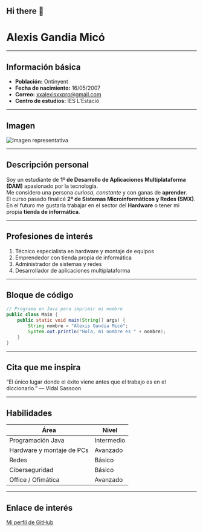 ## Hi there 👋
# Alexis Gandia Micó

---

## Información básica
- **Población:** Ontinyent  
- **Fecha de nacimiento:** 16/05/2007
- **Correo:** xxalexisxxpro@gmail.com  
- **Centro de estudios:** IES L'Estació  

---

## Imagen
![Imagen representativa](https://avatars.githubusercontent.com/u/233294042?v=4)


---

## Descripción personal
Soy un estudiante de **1º de Desarrollo de Aplicaciones Multiplataforma (DAM)** apasionado por la tecnología.  
Me considero una persona *curiosa*, *constante* y con ganas de **aprender**.  
El curso pasado finalicé **2º de Sistemas Microinformáticos y Redes (SMX)**.  
En el futuro me gustaría trabajar en el sector del **Hardware** o tener mi propia **tienda de informática**.    

---

## Profesiones de interés
1. Técnico especialista en hardware y montaje de equipos  
2. Emprendedor con tienda propia de informática  
3. Administrador de sistemas y redes  
4. Desarrollador de aplicaciones multiplataforma   

---

## Bloque de código
```java
// Programa en Java para imprimir mi nombre
public class Main {
    public static void main(String[] args) {
        String nombre = "Alexis Gandia Micó";
        System.out.println("Hola, mi nombre es " + nombre);
    }
}
```

---

## Cita que me inspira
“El único lugar donde el éxito viene antes que el trabajo es en el diccionario.” — Vidal Sassoon

---

## Habilidades
| Área                       | Nivel       |
|-----------------------------|------------|
| Programación Java           | Intermedio |
| Hardware y montaje de PCs   | Avanzado   |
| Redes                       | Básico     |
| Ciberseguridad              | Básico     |
| Office / Ofimática          | Avanzado   |

---

## Enlace de interés
[Mi perfil de GitHub](https://github.com/Alexisx2007)
